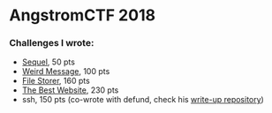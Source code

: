 # AngstromCTF 2018
### Challenges I wrote:
- [Sequel](sequel.md), 50 pts
- [Weird Message](weirdmessage.md), 100 pts
- [File Storer](filestorer.md), 160 pts
- [The Best Website](thebestwebsite.md), 230 pts
- ssh, 150 pts (co-wrote with defund, check his [write-up repository](https://github.com/defund/ctf))
